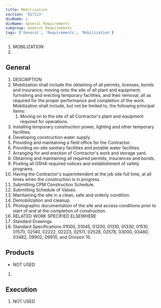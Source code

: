 ```yaml
---
title: Mobilization
section: '017113'
divNumb: 1
divName: General Requirements
subgroup: General Requirements
tags: ['General', 'Requirements', 'Mobilization']
---
```



1. MOBILIZATION
1. 
## General

01. DESCRIPTION
   1. Mobilization shall include the obtaining of all permits, licenses, bonds and insurance; moving onto the site of all plant and equipment; furnishing and erecting temporary facilities, and their removal; all as required for
the proper performance and completion of the work. Mobilization shall include, but not be limited to, the following principal items:
      1. Moving on to the site of all Contractor's plant and equipment required for operations.
2. Installing temporary construction power, lighting and other temporary facilities.
3. Developing construction water supply.
4. Providing and maintaining a field office for the Contractor.
5. Providing on-site sanitary facilities and potable water facilities.
6. Arranging for and erection of Contractor's work and storage yard.
7. Obtaining and maintaining all required permits, insurances and bonds.
8. Posting all OSHA required notices and establishment of safety programs.
9. Having the Contractor's superintendent at the job site full time, at all times when the construction is in progress.
10. Submitting CPM Construction Schedule.
11. Submitting Schedule of Values.
12. Maintaining the site in a clean, safe and orderly condition.
13. Demobilization and cleanup.
14. Photographic documentation of the site and access conditions prior to start of and at the completion of construction.
02. RELATED WORK SPECIFIED ELSEWHERE
   1. Standard Drawings
2. Standard Specifications 01000, 01045, 01200, 01310, 01330, 01510, 01570, 02140, 02222, 02223, 02511, 02528, 02578, 03000, 03480, 03482, 09902, 09910, and Division 15.
   
## Products
- NOT USED
1. 

## Execution

  1. NOT USED


